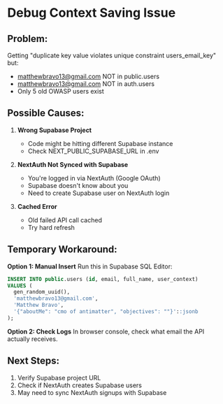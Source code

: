 # Debug Context Saving Issue

## Problem:
Getting "duplicate key value violates unique constraint users_email_key" but:
- matthewbravo13@gmail.com NOT in public.users
- matthewbravo13@gmail.com NOT in auth.users
- Only 5 old OWASP users exist

## Possible Causes:

1. **Wrong Supabase Project**
   - Code might be hitting different Supabase instance
   - Check NEXT_PUBLIC_SUPABASE_URL in .env

2. **NextAuth Not Synced with Supabase**
   - You're logged in via NextAuth (Google OAuth)
   - Supabase doesn't know about you
   - Need to create Supabase user on NextAuth login

3. **Cached Error**
   - Old failed API call cached
   - Try hard refresh

## Temporary Workaround:

**Option 1: Manual Insert**
Run this in Supabase SQL Editor:
```sql
INSERT INTO public.users (id, email, full_name, user_context)
VALUES (
  gen_random_uuid(),
  'matthewbravo13@gmail.com',
  'Matthew Bravo',
  '{"aboutMe": "cmo of antimatter", "objectives": ""}'::jsonb
);
```

**Option 2: Check Logs**
In browser console, check what email the API actually receives.

## Next Steps:

1. Verify Supabase project URL
2. Check if NextAuth creates Supabase users
3. May need to sync NextAuth signups with Supabase


